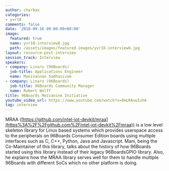 ```yaml
---
author: charbax
categories:
- yvr18
comments: false
date: '2018-09-16 09:00:00+00:00'
image:
  featured: true
  name: yvr18-interview8.jpg
  path: /assets/images/featured-images/yvr18-interview8.jpg
layout: resource-post-interview
session_track: Interview
speakers:
- company: Linaro (96Boards)
  job-title: Applications Engineer
  name: Manivannan Sadhasivam
- company: Linaro (96Boards)
  job-title: 96Boards Community Manager
  name: Robert Wolff
title: 96Boards Mezzanine Initiative
youtube_video_url: https://www.youtube.com/watch?v=0mLRAuuIvhA
tag: interview
---
```

MRAA ([https://github.com/intel-iot-devkit/mraa](https%3A%2F%2Fgithub.com%2Fintel-iot-devkit%2Fmraa)) is a low level skeleton library for Linux based systems which provides userspace access to the peripherals on 96Boards Consumer Edition boards using multiple interfaces such as C, C++, Python, Java and Javascript. Mani, being the Co-Maintainer of this library, talks about the history of how 96Boards started using this library instead of their legacy 96BoardsGPIO library. Also, he explains how the MRAA library serves well for them to handle multiple 96Boards with different SoCs which no other platform is doing.